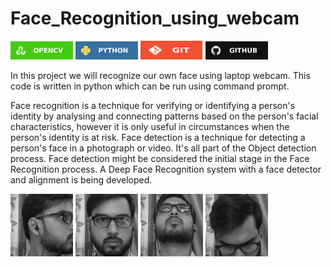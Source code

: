 # Face_Recognition_using_webcam
<img src="Images/opencv.svg" width="100"> <img src="Images/python_logo.svg" width="100"> <img src="Images/git_logo.svg" width="100" height="30"> <img src="Images/github_logo.svg" width="100">

In this project we will recognize our own face using laptop webcam. This code is written in python which can be run using command prompt.

Face recognition is a technique for verifying or identifying a person's identity by analysing and connecting patterns based on the person's facial characteristics, however it is only useful in circumstances when the person's identity is at risk. Face detection is a technique for detecting a person's face in a photograph or video. It's all part of the Object detection process. Face detection might be considered the initial stage in the Face Recognition process. A Deep Face Recognition system with a face detector and alignment is being developed.

<img src="Images/prateek1.jpg" width="100"> 

<img src="Images/prateek2.jpg" width="100">

<img src="Images/prateek3.jpg" width="100">

<img src="Images/prateek4.jpg" width="100">

